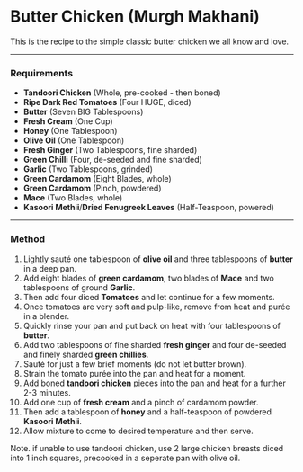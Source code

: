 # Butter Chicken (Murgh Makhani)
This is the recipe to the simple classic butter chicken we all know and love.

---
### Requirements
* **Tandoori Chicken** (Whole, pre-cooked - then boned)
* **Ripe Dark Red Tomatoes** (Four HUGE, diced)
* **Butter** (Seven BIG Tablespoons)
* **Fresh Cream** (One Cup)
* **Honey** (One Tablespoon)
* **Olive Oil** (One Tablespoon)
* **Fresh Ginger** (Two Tablespoons, fine sharded)
* **Green Chilli** (Four, de-seeded and fine sharded)
* **Garlic** (Two Tablespoons, grinded)
* **Green Cardamom** (Eight Blades, whole)
* **Green Cardamom** (Pinch, powdered)
* **Mace** (Two Blades, whole)
* **Kasoori Methii**/**Dried Fenugreek Leaves** (Half-Teaspoon, powered)

---
### Method
1.  Lightly sauté one tablespoon of **olive oil** and three tablespoons of **butter** in a deep pan.
2.  Add eight blades of **green cardamom**, two blades of **Mace** and two tablespoons of ground **Garlic**.
3.  Then add four diced **Tomatoes** and let continue for a few moments.
4.  Once tomatoes are very soft and pulp-like, remove from heat and purée in a blender.
5.  Quickly rinse your pan and put back on heat with four tablespoons of **butter**.
6.  Add two tablespoons of fine sharded **fresh ginger** and four de-seeded and finely sharded **green chillies**.
7.  Sauté for just a few brief moments (do not let butter brown).
8.  Strain the tomato purée into the pan and heat for a moment.
9.  Add boned **tandoori chicken** pieces into the pan and heat for a further 2-3 minutes.
10. Add one cup of **fresh cream** and a pinch of cardamom powder.
11. Then add a tablespoon of **honey** and a half-teaspoon of powdered **Kasoori Methii**.
12. Allow mixture to come to desired temperature and then serve.


Note. if unable to use tandoori chicken, use 2 large chicken breasts diced into 1 inch squares, precooked in a seperate pan with olive oil.

